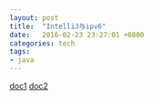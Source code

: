 ```yaml
---
layout: post
title:  "IntelliJ与ipv6"
date:   2016-02-23 23:27:01 +0800
categories: tech
tags:
- java
---
```


[doc1](https://segmentfault.com/a/1190000003012725)
[doc2](https://intellij-support.jetbrains.com/hc/en-us/articles/207241215-Network-connectivity-issues-when-running-under-Java-1-7)